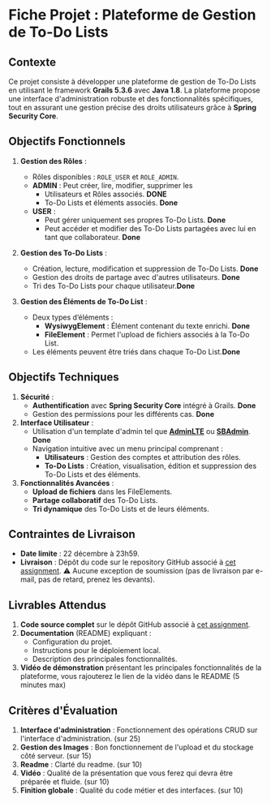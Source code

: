 
# Fiche Projet : Plateforme de Gestion de To-Do Lists

## Contexte

Ce projet consiste à développer une plateforme de gestion de To-Do Lists en utilisant le framework **Grails 5.3.6** avec **Java 1.8**. La plateforme propose une interface d'administration robuste et des fonctionnalités spécifiques, tout en assurant une gestion précise des droits utilisateurs grâce à **Spring Security Core**.

## Objectifs Fonctionnels

1.  **Gestion des Rôles** :

    -   Rôles disponibles : `ROLE_USER` et `ROLE_ADMIN`.
    -   **ADMIN** : Peut créer, lire, modifier, supprimer les
        - Utilisateurs et Rôles associés.   **DONE**
        - To-Do Lists et éléments associés.  **Done**
    -   **USER** :
        - Peut gérer uniquement ses propres To-Do Lists.  **Done**
        - Peut accéder et modifier des To-Do Lists partagées avec lui en tant que collaborateur. **Done**
2.  **Gestion des To-Do Lists** :

    -   Création, lecture, modification et suppression de To-Do Lists.  **Done**  
    -   Gestion des droits de partage avec d'autres utilisateurs. **Done**
    -   Tri des To-Do Lists pour chaque utilisateur.**Done**
3.  **Gestion des Éléments de To-Do List** :

    -   Deux types d’éléments :
        -   **WysiwygElement** : Élément contenant du texte enrichi.   **Done**
        -   **FileElement** : Permet l'upload de fichiers associés à la To-Do List.
    -   Les éléments peuvent être triés dans chaque To-Do List.**Done**

## Objectifs Techniques

1.  **Sécurité** :
    -   **Authentification** avec **Spring Security Core** intégré à Grails. **Done**
    -   Gestion des permissions pour les différents cas.   **Done**
2.  **Interface Utilisateur** :
    -   Utilisation d'un template d'admin tel que **[AdminLTE](https://adminlte.io/)** ou **[SBAdmin](https://startbootstrap.com/theme/sb-admin-2)**. **Done**
    -   Navigation intuitive avec un menu principal comprenant :
        -   **Utilisateurs** : Gestion des comptes et attribution des rôles.
        -   **To-Do Lists** : Création, visualisation, édition et suppression des To-Do Lists et des éléments.
3.  **Fonctionnalités Avancées** :
    -   **Upload de fichiers** dans les FileElements.
    -   **Partage collaboratif** des To-Do Lists.
    -   **Tri dynamique** des To-Do Lists et de leurs éléments.

## Contraintes de Livraison

-   **Date limite** : 22 décembre à 23h59.
-   **Livraison** : Dépôt du code sur le repository GitHub associé à [cet assignment](https://classroom.github.com/a/H-mAGA3B).  ⚠️ Aucune exception de soumission (pas de livraison par e-mail, pas de retard, prenez les devants).

## Livrables Attendus

1.  **Code source complet** sur le dépôt GitHub associé à [cet assignment](https://classroom.github.com/a/H-mAGA3B).
2.  **Documentation** (README) expliquant :
    -   Configuration du projet.
    -   Instructions pour le déploiement local.
    -   Description des principales fonctionnalités.
3.  **Vidéo de démonstration** présentant les principales fonctionnalités de la plateforme, vous rajouterez le lien de la vidéo dans le README (5 minutes max)

## Critères d'Évaluation

1.  **Interface d'administration**  : Fonctionnement des opérations CRUD sur l'interface d'administration. (sur 25)
2.  **Gestion des Images**  : Bon fonctionnement de l'upload et du stockage côté serveur. (sur 15)
4.  **Readme**  : Clarté du readme. (sur 10)
5.  **Vidéo**  : Qualité de la présentation que vous ferez qui devra être préparée et fluide. (sur 10)
6.  **Finition globale**  : Qualité du code métier et des interfaces. (sur 10)